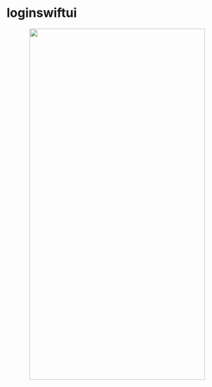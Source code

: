 

# loginswiftui
<div align="center">
 <img src="https://github.com/tpcreative070/loginswiftui/assets/37991864/695c645c-e2da-4c78-8495-176dd06b0fe8" width=400 height=800> 
</div>


